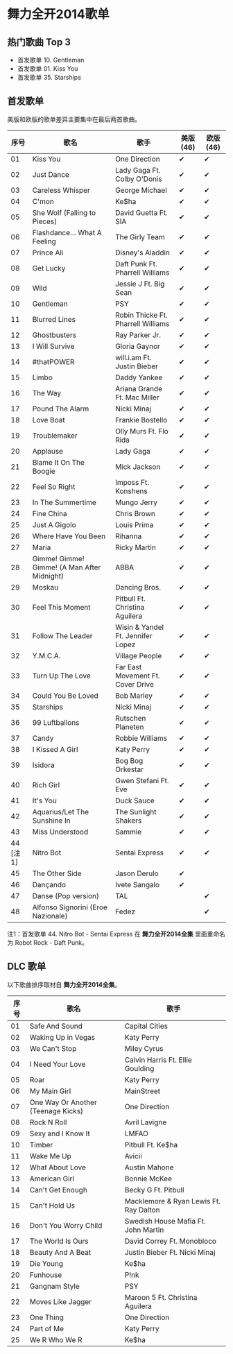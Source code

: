 # 舞力全开2014歌单


## 热门歌曲 Top 3

- 首发歌单 10. Gentleman
- 首发歌单 01. Kiss You
- 首发歌单 35. Starships


## 首发歌单

美版和欧版的歌单差异主要集中在最后两首歌曲。

| 序号 | 歌名 | 歌手 | 美版(46) | 欧版(46) |
| --- | --- | --- | --- | --- |
| 01 | Kiss You | One Direction | ✔ | ✔ |
| 02 | Just Dance | Lady Gaga Ft. Colby O'Donis | ✔ | ✔ |
| 03 | Careless Whisper | George Michael | ✔ | ✔ |
| 04 | C'mon | Ke$ha | ✔ | ✔ |
| 05 | She Wolf (Falling to Pieces) | David Guetta Ft. SIA | ✔ | ✔ |
| 06 | Flashdance… What A Feeling | The Girly Team | ✔ | ✔ |
| 07 | Prince Ali | Disney's Aladdin | ✔ | ✔ |
| 08 | Get Lucky | Daft Punk Ft. Pharrell Williams | ✔ | ✔ |
| 09 | Wild | Jessie J Ft. Big Sean | ✔ | ✔ |
| 10 | Gentleman | PSY | ✔ | ✔ |
| 11 | Blurred Lines | Robin Thicke Ft. Pharrell Williams | ✔ | ✔ |
| 12 | Ghostbusters | Ray Parker Jr. | ✔ | ✔ |
| 13 | I Will Survive | Gloria Gaynor | ✔ | ✔ |
| 14 | #thatPOWER | will.i.am Ft. Justin Bieber | ✔ | ✔ |
| 15 | Limbo | Daddy Yankee | ✔ | ✔ |
| 16 | The Way | Ariana Grande Ft. Mac Miller | ✔ | ✔ |
| 17 | Pound The Alarm | Nicki Minaj | ✔ | ✔ |
| 18 | Love Boat | Frankie Bostello | ✔ | ✔ |
| 19 | Troublemaker | Olly Murs Ft. Flo Rida | ✔ | ✔ |
| 20 | Applause | Lady Gaga | ✔ | ✔ |
| 21 | Blame It On The Boogie | Mick Jackson | ✔ | ✔ |
| 22 | Feel So Right | Imposs Ft. Konshens | ✔ | ✔ |
| 23 | In The Summertime | Mungo Jerry | ✔ | ✔ |
| 24 | Fine China | Chris Brown | ✔ | ✔ |
| 25 | Just A Gigolo | Louis Prima | ✔ | ✔ |
| 26 | Where Have You Been | Rihanna | ✔ | ✔ |
| 27 | Maria | Ricky Martin | ✔ | ✔ |
| 28 | Gimme! Gimme! Gimme! (A Man After Midnight) | ABBA | ✔ | ✔ |
| 29 | Moskau | Dancing Bros. | ✔ | ✔ |
| 30 | Feel This Moment | Pitbull Ft. Christina Aguilera | ✔ | ✔ |
| 31 | Follow The Leader | Wisin & Yandel Ft. Jennifer Lopez | ✔ | ✔ |
| 32 | Y.M.C.A. | Village People | ✔ | ✔ |
| 33 | Turn Up The Love | Far East Movement Ft. Cover Drive | ✔ | ✔ |
| 34 | Could You Be Loved | Bob Marley | ✔ | ✔ |
| 35 | Starships | Nicki Minaj | ✔ | ✔ |
| 36 | 99 Luftballons | Rutschen Planeten | ✔ | ✔ |
| 37 | Candy | Robbie Williams | ✔ | ✔ |
| 38 | I Kissed A Girl | Katy Perry | ✔ | ✔ |
| 39 | Isidora | Bog Bog Orkestar | ✔ | ✔ |
| 40 | Rich Girl | Gwen Stefani Ft. Eve | ✔ | ✔ |
| 41 | It's You | Duck Sauce | ✔ | ✔ |
| 42 | Aquarius/Let The Sunshine In | The Sunlight Shakers | ✔ | ✔ |
| 43 | Miss Understood | Sammie | ✔ | ✔ |
| 44 [注1] | Nitro Bot | Sentai Express | ✔ | ✔ |
| 45 | The Other Side | Jason Derulo | ✔ | |
| 46 | Dançando | Ivete Sangalo | ✔ | |
| 47 | Danse (Pop version) | TAL | | ✔ |
| 48 | Alfonso Signorini (Eroe Nazionale) | Fedez | | ✔ |

注1：首发歌单 44. Nitro Bot - Sentai Express 在 **舞力全开2014全集** 里面重命名为 Robot Rock - Daft Punk。


## DLC 歌单

以下歌曲排序取材自 **舞力全开2014全集**。

| 序号 | 歌名 | 歌手 |
| --- | --- | --- |
| 01 | Safe And Sound | Capital Cities |
| 02 | Waking Up in Vegas | Katy Perry |
| 03 | We Can't Stop | Miley Cyrus |
| 04 | I Need Your Love | Calvin Harris Ft. Ellie Goulding |
| 05 | Roar | Katy Perry |
| 06 | My Main Girl | MainStreet |
| 07 | One Way Or Another (Teenage Kicks) | One Direction |
| 08 | Rock N Roll | Avril Lavigne |
| 09 | Sexy and I Know It | LMFAO |
| 10 | Timber | Pitbull Ft. Ke$ha |
| 11 | Wake Me Up | Avicii |
| 12 | What About Love | Austin Mahone |
| 13 | American Girl | Bonnie McKee |
| 14 | Can't Get Enough | Becky G Ft. Pitbull |
| 15 | Can't Hold Us | Macklemore & Ryan Lewis Ft. Ray Dalton |
| 16 | Don't You Worry Child | Swedish House Mafia Ft. John Martin |
| 17 | The World Is Ours | David Correy Ft. Monobloco |
| 18 | Beauty And A Beat | Justin Bieber Ft. Nicki Minaj |
| 19 | Die Young | Ke$ha |
| 20 | Funhouse | P!nk |
| 21 | Gangnam Style | PSY |
| 22 | Moves Like Jagger | Maroon 5 Ft. Christina Aguilera |
| 23 | One Thing | One Direction |
| 24 | Part of Me | Katy Perry |
| 25 | We R Who We R | Ke$ha |

